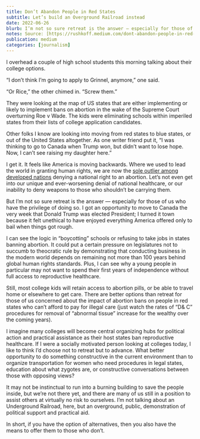 ```yaml
---
title: Don’t Abandon People in Red States
subtitle: Let’s build an Overground Railroad instead
date: 2022-06-26
blurb: I’m not so sure retreat is the answer — especially for those of us who have the privilege of doing so
notes: Source: [https://rushkoff.medium.com/dont-abandon-people-in-red-states-6522b42fbdc7](https://rushkoff.medium.com/dont-abandon-people-in-red-states-6522b42fbdc7 "https://rushkoff.medium.com/dont-abandon-people-in-red-states-6522b42fbdc7")
publication: medium
categories: [journalism]
---
```


I overhead a couple of high school students this morning talking about their college options.

“I don’t think I’m going to apply to Grinnel, anymore,” one said.

“Or Rice,” the other chimed in. “Screw them.”

They were looking at the map of US states that are either implementing or likely to implement bans on abortion in the wake of the Supreme Court overturning Roe v Wade. The kids were eliminating schools within imperiled states from their lists of college application candidates.

Other folks I know are looking into moving from red states to blue states, or out of the United States altogether. As one writer friend put it, “I was thinking to go to Canada when Trump won, but didn’t want to lose hope. Now, I can’t see raising my daughter here.”

I get it. It feels like America is moving backwards. Where we used to lead the world in granting human rights, we are now the [sole outlier among developed nations](https://www.politifact.com/factchecks/2022/jun/24/joe-biden/roe-reversal-ending-national-access-abortion-makes/) denying a national right to an abortion. Let’s not even get into our unique and ever-worsening denial of national healthcare, or our inability to deny weapons to those who shouldn’t be carrying them.

But I’m not so sure retreat is the answer — especially for those of us who have the privilege of doing so. I got an opportunity to move to Canada the very week that Donald Trump was elected President; I turned it town because it felt unethical to have enjoyed everything America offered only to bail when things got rough.

I can see the logic in “boycotting” schools or refusing to take jobs in states banning abortion. It could put a certain pressure on legislatures not to succumb to theocratic rule by demonstrating that conducting business in the modern world depends on remaining not more than 100 years behind global human rights standards. Plus, I can see why a young people in particular may not want to spend their first years of independence without full access to reproductive healthcare.

Still, most college kids will retain access to abortion pills, or be able to travel home or elsewhere to get care. There are better options than retreat for those of us concerned about the impact of abortion bans on people in red states who can’t afford to pay for illegal care (just watch the rates of “D& C” procedures for removal of “abnormal tissue” increase for the wealthy over the coming years).

I imagine many colleges will become central organizing hubs for political action and practical assistance as their host states ban reproductive healthcare. If I were a socially motivated person looking at colleges today, I like to think I’d choose not to retreat but to advance. What better opportunity to do something constructive in the current environment than to organize transportation for women who need procedures in legal states, education about what zygotes are, or constructive conversations between those with opposing views?

It may not be instinctual to run into a burning building to save the people inside, but we’re not there yet, and there are many of us still in a position to assist others at virtually no risk to ourselves. I’m not talking about an Underground Railroad, here, but an overground, public, demonstration of political support and practical aid.

In short, if you have the option of alternatives, then you also have the means to offer them to those who don’t.
